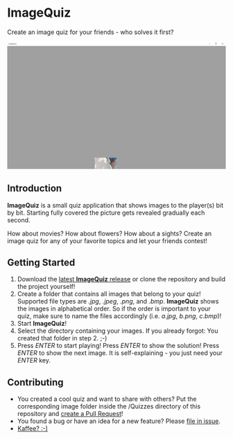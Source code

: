 # ImageQuiz

Create an image quiz for your friends - who solves it first?

![](ImageQuiz.gif)

## Introduction

**ImageQuiz** is a small quiz application that shows images to the player(s) bit by bit. Starting fully covered the picture gets revealed gradually each second. 

How about movies? How about flowers? How about a sights? Create an image quiz for any of your favorite topics and let your friends contest!

## Getting Started

1. Download the [latest **ImageQuiz** release](https://github.com/selmaohneh/ImageQuiz/releases) or clone the repository and build the project yourself!
2. Create a folder that contains all images that belong to your quiz! Supported file types are *.jpg*, *.jpeg*, *.png*, and *.bmp*. **ImageQuiz** shows the images in alphabetical order. So if the order is important to your quiz, make sure to name the files accordingly (i.e. *a.jpg*, *b.png*, *c.bmp*)!
3. Start **ImageQuiz**!
4. Select the directory containing your images. If you already forgot: You created that folder in step 2. ;-)
5. Press *ENTER* to start playing! Press *ENTER* to show the solution! Press *ENTER* to show the next image. It is self-explaining - you just need your *ENTER* key.

## Contributing

* You created a cool quiz and want to share with others? Put the corresponding image folder inside the /Quizzes directory of this repository and [create a Pull Request](https://github.com/selmaohneh/ImageQuiz/pulls)!
* You found a bug or have an idea for a new feature? Please [file in issue](https://github.com/selmaohneh/ImageQuiz/issues).
* [Kaffee? :-)](https://www.buymeacoffee.com/SaMAsU1N6)
